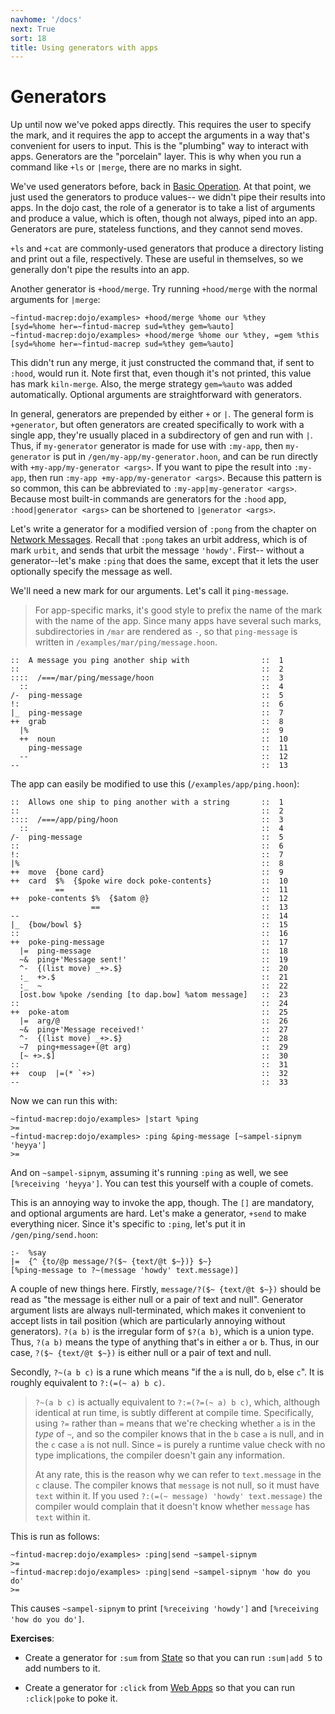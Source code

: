 ```yaml
---
navhome: '/docs'
next: True
sort: 18
title: Using generators with apps
---
```


# Generators

Up until now we've poked apps directly. This requires the user to specify the 
mark, and it requires the app to accept the arguments in a way that's 
convenient for users to input. This is the "plumbing" way to interact with 
apps. Generators are the "porcelain" layer. This is why when you run a command 
like `+ls` or `|merge`, there are no marks in sight.

We've used generators before, back in [Basic Operation](/docs/using/admin). At 
that point, we just used the generators to produce values-- we didn't pipe 
their results into apps. In the dojo cast, the role of a generator is to take 
a list of arguments and produce a value, which is often, though not always, 
piped into an app. Generators are pure, stateless functions, and they cannot 
send moves.

`+ls` and `+cat` are commonly-used generators that produce a directory listing 
and print out a file, respectively. These are useful in themselves, so we 
generally don't pipe the results into an app.

Another generator is `+hood/merge`. Try running `+hood/merge` with the normal 
arguments for `|merge`:

```
~fintud-macrep:dojo/examples> +hood/merge %home our %they
[syd=%home her=~fintud-macrep sud=%they gem=%auto]
~fintud-macrep:dojo/examples> +hood/merge %home our %they, =gem %this
[syd=%home her=~fintud-macrep sud=%they gem=%auto]
```

This didn't run any merge, it just constructed the command that, if sent to 
`:hood`, would run it. Note first that, even though it's not printed, this 
value has mark `kiln-merge`. Also, the merge strategy `gem=%auto` was added 
automatically. Optional arguments are straightforward with generators.

In general, generators are prepended by either `+` or `|`. The general form is 
`+generator`, but often generators are created specifically to work with a 
single app, they're usually placed in a subdirectory of gen and run with `|`. 
Thus, if `my-generator` generator is made for use with `:my-app`, then 
`my-generator` is put in `/gen/my-app/my-generator.hoon`, and can be run 
directly with `+my-app/my-generator <args>`. If you want to pipe the result 
into `:my-app`, then run `:my-app +my-app/my-generator <args>`. Because this 
pattern is so common, this can be abbreviated to 
`:my-app|my-generator <args>`. Because most built-in commands are generators 
for the `:hood` app, `:hood|generator <args>` can be shortened to `|generator <args>`.

Let's write a generator for a modified version of `:pong` from the chapter on 
[Network Messages](/docs/arvo/system/network). Recall that `:pong` takes an 
urbit address, which is of mark `urbit`, and sends that urbit the message 
`'howdy'`. First-- without a generator--let's make `:ping` that does the same, 
except that it lets the user optionally specify the message as well.

We'll need a new mark for our arguments. Let's call it `ping-message`.

> For app-specific marks, it's good style to prefix the name of the mark
> with the name of the app. Since many apps have several such marks,
> subdirectories in `/mar` are rendered as `-`, so that `ping-message`
> is written in `/examples/mar/ping/message.hoon`.

```
::  A message you ping another ship with                ::  1
::                                                      ::  2
::::  /===/mar/ping/message/hoon                        ::  3
  ::                                                    ::  4
/-  ping-message                                        ::  5
!:                                                      ::  6
|_  ping-message                                        ::  7
++  grab                                                ::  8
  |%                                                    ::  9
  ++  noun                                              ::  10
    ping-message                                        ::  11
  --                                                    ::  12
--                                                      ::  13
```                                                         

The app can easily be modified to use this (`/examples/app/ping.hoon`):

```
::  Allows one ship to ping another with a string       ::  1
::                                                      ::  2
::::  /===/app/ping/hoon                                ::  3
  ::                                                    ::  4
/-  ping-message                                        ::  5
::                                                      ::  6
!:                                                      ::  7
|%                                                      ::  8
++  move  {bone card}                                   ::  9
++  card  $%  {$poke wire dock poke-contents}           ::  10
          ==                                            ::  11
++  poke-contents $%  {$atom @}                         ::  12
                  ==                                    ::  13
--                                                      ::  14
|_  {bow/bowl $}                                        ::  15
::                                                      ::  16
++  poke-ping-message                                   ::  17
  |=  ping-message                                      ::  18
  ~&  ping+'Message sent!'                              ::  19
  ^-  {(list move) _+>.$}                               ::  20
  :_  +>.$                                              ::  21
  :_  ~                                                 ::  22
  [ost.bow %poke /sending [to dap.bow] %atom message]   ::  23
::                                                      ::  24
++  poke-atom                                           ::  25
  |=  arg/@                                             ::  26
  ~&  ping+'Message received!'                          ::  27
  ^-  {(list move) _+>.$}                               ::  28
  ~7  ping+message+(@t arg)                             ::  29
  [~ +>.$]                                              ::  30
::                                                      ::  31
++  coup  |=(* `+>)                                     ::  32
--                                                      ::  33
```

Now we can run this with:

```
~fintud-macrep:dojo/examples> |start %ping
>=
~fintud-macrep:dojo/examples> :ping &ping-message [~sampel-sipnym 'heyya']
>=
```

And on `~sampel-sipnym`, assuming it's running `:ping` as well, we see 
`[%receiving 'heyya']`. You can test this yourself with a couple of comets.

This is an annoying way to invoke the app, though. The `[]` are mandatory, 
and optional arguments are hard. Let's make a generator, `+send` to make 
everything nicer. Since it's specific to `:ping`, let's put it in 
`/gen/ping/send.hoon`:

```
:-  %say
|=  {^ {to/@p message/?($~ {text/@t $~})} $~}
[%ping-message to ?~(message 'howdy' text.message)]
```

A couple of new things here. Firstly, `message/?($~ {text/@t $~})` should be 
read as "the message is either null or a pair of text and null". Generator 
argument lists are always null-terminated, which makes it convenient to accept 
lists in tail position (which are particularly annoying without generators). 
`?(a b)` is the irregular form of `$?(a b)`, which is a union type. Thus, 
`?(a b)` means the type of anything that's in either `a` or `b`. Thus, in our 
case, `?($~ {text/@t $~})` is either null or a pair of text and null.

Secondly, `?~(a b c)` is a rune which means "if the `a` is null, do `b`, else 
`c`". It is roughly equivalent to `?:(=(~ a) b c)`.

> `?~(a b c)` is actually equivalent to `?:=(?=(~ a) b c)`, which,
> although identical at run time, is subtly different at compile time.
> Specifically, using `?=` rather than `=` means that we're checking
> whether `a` is in the *type* of `~`, and so the compiler knows that in
> the `b` case `a` is null, and in the `c` case `a` is not null. Since
> `=` is purely a runtime value check with no type implications, the
> compiler doesn't gain any information.
>
> At any rate, this is the reason why we can refer to `text.message` in
> the `c` clause. The compiler knows that `message` is not null, so it
> must have `text` within it. If you used
> `?:(=(~ message) 'howdy' text.message)` the compiler would complain
> that it doesn't know whether `message` has `text` within it.

This is run as follows:

```
~fintud-macrep:dojo/examples> :ping|send ~sampel-sipnym
>=
~fintud-macrep:dojo/examples> :ping|send ~sampel-sipnym 'how do you do'
>=
```

This causes `~sampel-sipnym` to print `[%receiving 'howdy']` and
`[%receiving 'how do you do']`.

**Exercises**:

-   Create a generator for `:sum` from
    [State](/docs/arvo/state) so that you can run `:sum|add 5`
    to add numbers to it.

-   Create a generator for `:click` from [Web
    Apps](/docs/arvo/web-apps) so that you can run
    `:click|poke` to poke it.
